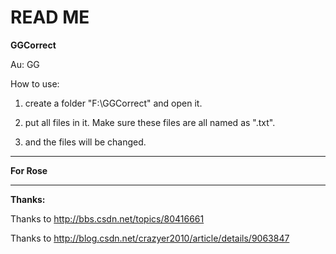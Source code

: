 # READ ME

**GGCorrect**

Au: GG

How to use:

1.  create a folder "F:\GGCorrect\" and open it.

2.	put all files in it. Make sure these files are all named as "<file name>.txt".

3.	and the files will be changed.

------------------------------------------

**For Rose**

------------------------------------------

**Thanks:**

Thanks to http://bbs.csdn.net/topics/80416661

Thanks to http://blog.csdn.net/crazyer2010/article/details/9063847